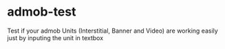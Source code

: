 # admob-test
Test if your admob Units (Interstitial, Banner and Video) are working easily just by inputing the unit in textbox
